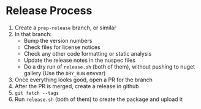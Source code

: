 # Release Process

1. Create a `prep-release` branch, or similar
2. In that branch:
   * Bump the version numbers
   * Check files for license notices
   * Check any other code formatting or static analysis
   * Update the release notes in the nuspec files
   * Do a dry run of `release.sh` (both of them), without pushing to nuget
     gallery (Use the `DRY_RUN` envvar)
3. Once everything looks good, open a PR for the branch
4. After the PR is merged, create a release in github
5. `git fetch --tags`
6. Run `release.sh` (both of them) to create the package and upload it

